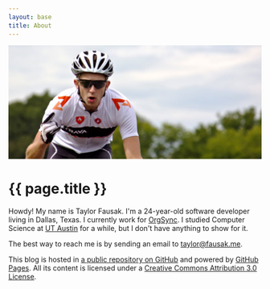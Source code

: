 ```yaml
---
layout: base
title: About
---
```


![Taylor Fausak][1]

# {{ page.title }}

Howdy! My name is Taylor Fausak. I'm a 24-year-old software developer
living in Dallas, Texas. I currently work for [OrgSync][2]. I studied
Computer Science at [UT Austin][3] for a while, but I don't have
anything to show for it.

The best way to reach me is by sending an email to [taylor@fausak.me][4].

This blog is hosted in [a public repository on GitHub][5] and powered
by [GitHub Pages][6]. All its content is licensed under a [Creative
Commons Attribution 3.0 License][7].

[1]: /static/images/taylor-fausak.jpg
[2]: http://www.orgsync.com
[3]: http://www.utexas.edu
[4]: mailto:taylor+honeypot@fausak.me
[5]: https://github.com/tfausak/tfausak.github.io
[6]: http://pages.github.com
[7]: http://creativecommons.org/licenses/by/3.0/
